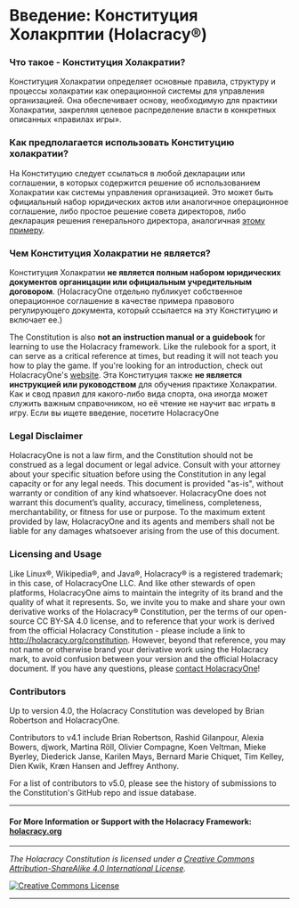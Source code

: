 # Введение: Конституция Холакрптии (Holacracy®)

### Что такое - Конституция Холакратии?

Конституция Холакратии определяет основные правила, структуру и процессы холакратии как операционной системы для управления организацией. Она обеспечивает основу, необходимую для практики Холакратии, закрепляя целевое распределение власти в конкретных описанных «правилах игры».


### Как предполагается использовать Конституцию холакратии?
На Конституцию следует ссылаться в любой декларации или соглашении, в которых содержится решение об использованием Холакратии как системы управления организацией. Это может быть официальный набор юридических актов или аналогичное операционное соглашение, либо простое решение совета директоров, либо декларация решения генерального директора, аналогичная <a href="https://github.com/holacracyone/Holacracy-Constitution-5.0-RUSSIAN/blob/main/Adoption%20Declaration.md" target="_blank">этому примеру</a>.


### Чем Конституция Холакратии не является?
Конституция Холакратии **не является полным набором юридических документов органицации или официальным учредительным договором**. (HolacracyOne отдельно публикует собственное операционное соглашение в качестве примера правового регулирующего документа, который ссылается на эту Конституцию и включает ее.)

The Constitution is also **not an instruction manual or a guidebook** for learning to use the Holacracy framework. Like the rulebook for a sport, it can serve as a critical reference at times, but reading it will not teach you how to play the game. If you're looking for an introduction, check out HolacracyOne's <a href="http://holacracy.org" target="_blank">website</a>. Эта Конституция также **не является инструкцией или руководством** для обучения практике Холакратии. Как и свод правил для какого-либо вида спорта, она иногда может служить важным справочником, но её чтение не научит вас играть в игру. Если вы ищете введение, посетите HolacracyOne

### Legal Disclaimer
HolacracyOne is not a law firm, and the Constitution should not be construed as a legal document or legal advice. Consult with your attorney about your specific situation before using the Constitution in any legal capacity or for any legal needs. This document is provided "as-is", without warranty or condition of any kind whatsoever. HolacracyOne does not warrant this document’s quality, accuracy, timeliness, completeness, merchantability, or fitness for use or purpose. To the maximum extent provided by law, HolacracyOne and its agents and members shall not be liable for any damages whatsoever arising from the use of this document.

### Licensing and Usage
Like Linux®, Wikipedia®, and Java®, Holacracy® is a registered trademark; in this case, of HolacracyOne LLC. And like other stewards of open platforms, HolacracyOne aims to maintain the integrity of its brand and the quality of what it represents. So, we invite you to make and share your own derivative works of the Holacracy® Constitution, per the terms of our open-source CC BY-SA 4.0 license, and to reference that your work is derived from the official Holacracy Constitution - please include a link to http://holacracy.org/constitution. However, beyond that reference, you may not name or otherwise brand your derivative work using the Holacracy mark, to avoid confusion between your version and the official Holacracy document. If you have any questions, please <a href="http://www.holacracy.org/contact/" target="_blank">contact HolacracyOne</a>!

### Contributors
Up to version 4.0, the Holacracy Constitution was developed by Brian Robertson and HolacracyOne. 

Contributors to v4.1 include Brian Robertson, Rashid Gilanpour, Alexia Bowers, djwork, Martina Röll, Olivier Compagne, Koen Veltman, Mieke Byerley, Diederick Janse, Karilen Mays, Bernard Marie Chiquet, Tim Kelley, Dien Kwik, Kræn Hansen and Jeffrey Anthony.

For a list of contributors to v5.0, please see the history of submissions to the Constitution's GitHub repo and issue database.

---

#### For More Information or Support with the Holacracy Framework: <a href="http://holacracy.org" target="_blank">holacracy.org</a>

---

*_The Holacracy Constitution is licensed under a <a rel="license" href="http://creativecommons.org/licenses/by-sa/4.0/">Creative Commons Attribution-ShareAlike 4.0 International License</a>._*

<a rel="license" href="http://creativecommons.org/licenses/by-sa/4.0/" target="_blank"><img alt="Creative Commons License" style="border-width:0" src="https://i.creativecommons.org/l/by-sa/4.0/88x31.png" /></a> 

---

